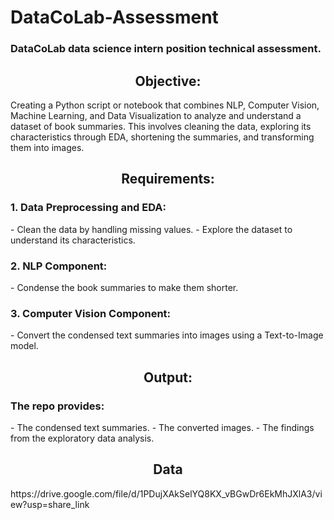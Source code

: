 # DataCoLab-Assessment
<h3>DataCoLab data science intern position technical assessment.
</h3>
<h2 align="center">Objective: </h2>

Creating a Python script or notebook that combines NLP, Computer Vision, Machine Learning, and Data Visualization to analyze and understand a dataset of book summaries. This involves cleaning the data, exploring its characteristics through EDA, shortening the summaries, and transforming them into images.

<h2 align="center">Requirements:</h2>

<h3>1. Data Preprocessing and EDA:</h3>
   - Clean the data by handling missing values.
   - Explore the dataset to understand its characteristics.

<h3>2. NLP Component:</h3>
   - Condense the book summaries to make them shorter.

<h3>3. Computer Vision Component:</h3>
   - Convert the condensed text summaries into images using a Text-to-Image model.

<h2 align="center">Output:</h2>

<h3>The repo provides:</h3>
- The condensed text summaries.
- The converted images.
- The findings from the exploratory data analysis.

<h2 align="center">Data</h2>
https://drive.google.com/file/d/1PDujXAkSelYQ8KX_vBGwDr6EkMhJXlA3/view?usp=share_link
